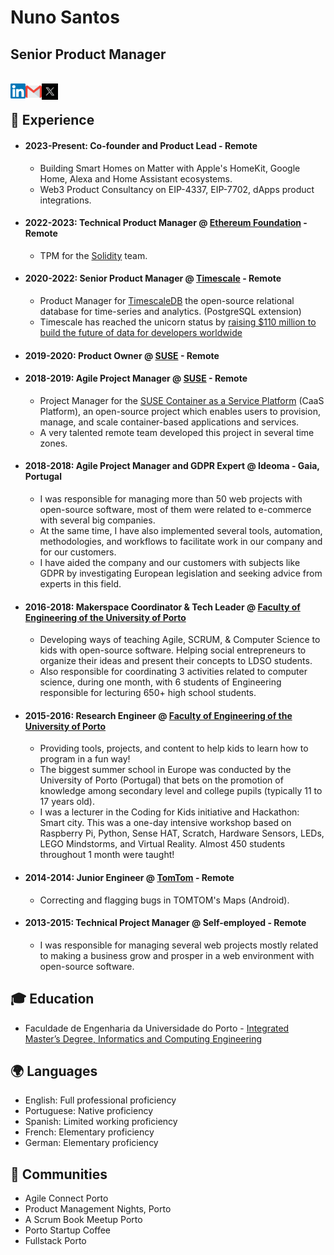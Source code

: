 # Nuno Santos
## Senior Product Manager

<br>
  <a href="https://www.linkedin.com/in/nunofilipegomessantos/">
    <img align="left" alt="Nuno Santos | LinkedIn" width="24px" src="https://github.com/NunoFilipeSantos/NunoFilipeSantos/blob/master/LinkedIn.svg" />
  </a>
  <a href="mailto:nunofilipesantosATgmail.com">
    <img align="left" alt="Nuno Santos | GMail" width="26px" src="https://github.com/NunoFilipeSantos/NunoFilipeSantos/blob/master/GMail.svg" />
  </a>
  <a href="https://twitter.com/NunoFSantos">
    <img align="left" alt="Nuno Santos | X" width="26px" src="https://github.com/NunoFilipeSantos/NunoFilipeSantos/blob/master/X.webp" />
  </a>  
<br>

## 🏢 Experience
* #### 2023-Present: Co-founder and Product Lead - Remote
  * Building Smart Homes on Matter with Apple's HomeKit, Google Home, Alexa and Home Assistant ecosystems.
  * Web3 Product Consultancy on EIP-4337, EIP-7702, dApps product integrations.
* #### 2022-2023: Technical Product Manager @ [Ethereum Foundation](https://github.com/ethereum) - Remote
  * TPM for the [Solidity](https://github.com/ethereum/solidity) team.
* #### 2020-2022: Senior Product Manager @ [Timescale](https://github.com/timescale) - Remote
  * Product Manager for [TimescaleDB](https://github.com/timescale/timescaledb/releases) the open-source relational database for time-series and analytics. (PostgreSQL extension) 
  * Timescale has reached the unicorn status by [raising $110 million to build the future of data for developers worldwide](https://www.timescale.com/blog/year-of-the-tiger-110-million-to-build-the-future-of-data-for-developers-worldwide/)
* #### 2019-2020: Product Owner @ [SUSE](https://github.com/suse) - Remote
* #### 2018-2019: Agile Project Manager @ [SUSE](https://github.com/suse) - Remote
  * Project Manager for the [SUSE Container as a Service Platform](https://www.suse.com/releasenotes/x86_64/SUSE-CAASP/4.5/index.html) (CaaS Platform), an open-source project which enables users to provision, manage, and scale container-based applications and services.
  * A very talented remote team developed this project in several time zones.
* #### 2018-2018: Agile Project Manager and GDPR Expert @ Ideoma - Gaia, Portugal
  * I was responsible for managing more than 50 web projects with open-source software, most of them were related to e-commerce with several big companies. 
  * At the same time, I have also implemented several tools, automation, methodologies, and workflows to facilitate work in our company and for our customers.
  * I have aided the company and our customers with subjects like GDPR by investigating European legislation and seeking advice from experts in this field.
* #### 2016-2018: Makerspace Coordinator & Tech Leader @ [Faculty of Engineering of the University of Porto](https://sigarra.up.pt/feup/en/WEB_PAGE.INICIAL)
  * Developing ways of teaching Agile, SCRUM, & Computer Science to kids with open-source software.
Helping social entrepreneurs to organize their ideas and present their concepts to LDSO students.
  * Also responsible for coordinating 3 activities related to computer science, during one month, with 6 students of Engineering responsible for lecturing 650+ high school students.
* #### 2015-2016: Research Engineer @ [Faculty of Engineering of the University of Porto](https://sigarra.up.pt/feup/en/WEB_PAGE.INICIAL)
  * Providing tools, projects, and content to help kids to learn how to program in a fun way!
  * The biggest summer school in Europe was conducted by the University of Porto (Portugal) that bets on the promotion of knowledge among secondary level and college pupils (typically 11 to 17 years old). 
  * I was a lecturer in the Coding for Kids initiative and Hackathon: Smart city. This was a one-day intensive workshop based on Raspberry Pi, Python, Sense HAT, Scratch, Hardware Sensors, LEDs, LEGO Mindstorms, and Virtual Reality. Almost 450 students throughout 1 month were taught!
* #### 2014-2014: Junior Engineer @ [TomTom](https://github.com/tomtom-international) - Remote
  * Correcting and flagging bugs in TOMTOM's Maps (Android).
* #### 2013-2015: Technical Project Manager @ Self-employed - Remote
  * I was responsible for managing several web projects mostly related to making a business grow and prosper in a web environment with open-source software.


## 🎓 Education
* Faculdade de Engenharia da Universidade do Porto - [Integrated Master’s Degree, Informatics and Computing Engineering](https://sigarra.up.pt/feup/en/CUR_GERAL.CUR_VIEW?pv_curso_id=742)

## 🌍 Languages
* English: Full professional proficiency
* Portuguese: Native proficiency
* Spanish: Limited working proficiency
* French: Elementary proficiency
* German: Elementary proficiency

<!--
**NunoFilipeSantos/NunoFilipeSantos** is a ✨ _special_ ✨ repository because its `README.md` (this file) appears on your GitHub profile.

Here are some ideas to get you started:

- 🔭 I’m currently working on ...
- 🌱 I’m currently learning ...
- 👯 I’m looking to collaborate on ...
- 🤔 I’m looking for help with ...
- 💬 Ask me about ...
- 📫 How to reach me: ...
- 😄 Pronouns: ...
- ⚡ Fun fact: ...
-->


## 💼 Communities
* Agile Connect Porto
* Product Management Nights, Porto
* A Scrum Book Meetup Porto 
* Porto Startup Coffee
* Fullstack Porto
